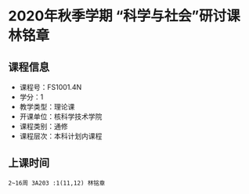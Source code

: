 # 2020年秋季学期 “科学与社会”研讨课 林铭章






## 课程信息

- 课程号：FS1001.4N
- 学分：1
- 教学类型：理论课
- 开课单位：核科学技术学院
- 课程类别：通修
- 课程层次：本科计划内课程

## 上课时间

```
2~16周 3A203 :1(11,12) 林铭章
```

